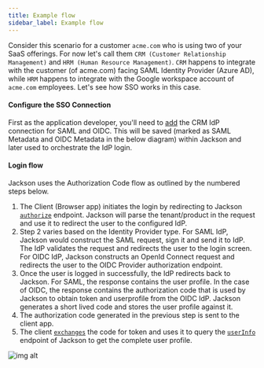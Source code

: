 ```yaml
---
title: Example flow
sidebar_label: Example flow
---
```


Consider this scenario for a customer `acme.com` who is using two of your SaaS offerings. For now let's call them `CRM (Customer Relationship Management)` and `HRM (Human Resource Management)`. `CRM` happens to integrate with the customer (of acme.com) facing SAML Identity Provider (Azure AD), while `HRM` happens to integrate with the Google workspace account of `acme.com` employees. Let's see how SSO works in this case.

#### Configure the SSO Connection

First as the application developer, you'll need to [add](./index.md#21-add-connection) the CRM IdP connection for SAML and OIDC. This will be saved (marked as SAML Metadata and OIDC Metadata in the below diagram) within Jackson and later used to orchestrate the IdP login.

#### Login flow

Jackson uses the Authorization Code flow as outlined by the numbered steps below.

1. The Client (Browser app) initiates the login by redirecting to Jackson [`authorize`](./index.md#31-authorize) endpoint. Jackson will parse the tenant/product in the request and use it to redirect the user to the configured IdP.
2. Step 2 varies based on the Identity Provider type. For SAML IdP, Jackson would construct the SAML request, sign it and send it to IdP. The IdP validates the request and redirects the user to the login screen. For OIDC IdP, Jackson constructs an OpenId Connect request and redirects the user to the OIDC Provider authorization endpoint.
3. Once the user is logged in successfully, the IdP redirects back to Jackson. For SAML, the response contains the user profile. In the case of OIDC, the response contains the authorization code that is used by Jackson to obtain token and userprofile from the OIDC IdP. Jackson generates a short lived code and stores the user profile against it.
4. The authorization code generated in the previous step is sent to the client app.
5. The client [`exchanges`](./index.md#32-code-exchange) the code for token and uses it to query the [`userInfo`](./index.md#33-profile-request) endpoint of Jackson to get the complete user profile.

![img alt](/img/sso-flow.png)
